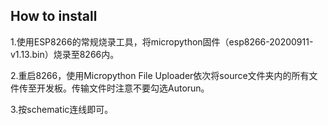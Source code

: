 ## How to install

1.使用ESP8266的常规烧录工具，将micropython固件（esp8266-20200911-v1.13.bin）烧录至8266内。

2.重启8266，使用Micropython File Uploader依次将source文件夹内的所有文件传至开发板。传输文件时注意不要勾选Autorun。

3.按schematic连线即可。
